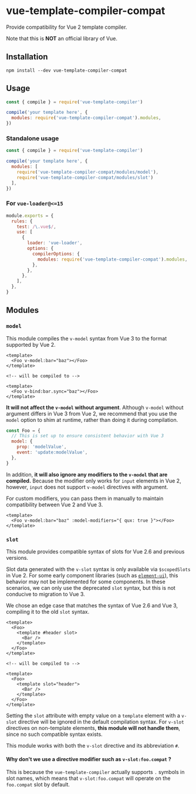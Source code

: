 # vue-template-compiler-compat

Provide compatibility for Vue 2 template compiler.

Note that this is **NOT** an official library of Vue.

## Installation

```shell
npm install --dev vue-template-compiler-compat
```

## Usage

```js
const { compile } = require('vue-template-compiler')

compile('your template here', {
  modules: require('vue-template-compiler-compat').modules,
})
```

### Standalone usage

```js
const { compile } = require('vue-template-compiler')

compile('your template here', {
  modules: [
    require('vue-template-compiler-compat/modules/model'),
    require('vue-template-compiler-compat/modules/slot')
  ],
})
```

### For `vue-loader@<=15`

```js
module.exports = {
  rules: {
    test: /\.vue$/,
    use: [
      {
        loader: 'vue-loader',
        options: {
          compilerOptions: {
            modules: require('vue-template-compiler-compat').modules,
          },
        },
      },
    ],
  },
}
```

## Modules

### `model`

This module compiles the `v-model` syntax from Vue 3 to the format supported by Vue 2.

```vue
<template>
  <Foo v-model:bar="baz"></Foo>
</template>

<!-- will be compiled to -->

<template>
  <Foo v-bind:bar.sync="baz"></Foo>
</template>
```

**It will not affect the `v-model` without argument**. Although `v-model` without argument differs in Vue 3 from Vue 2, we recommend that you use the `model` option to shim at runtime, rather than doing it during compilation.

```js
const Foo = {
  // This is set up to ensure consistent behavior with Vue 3
  model: {
    prop: 'modelValue',
    event: 'update:modelValue',
  },
}
```

In addition, **it will also ignore any modifiers to the `v-model` that are compiled.** Because the modifier only works for `input` elements in Vue 2, however, `input` does not support `v-model` directives with argument.

For custom modifiers, you can pass them in manually to maintain compatibility between Vue 2 and Vue 3.

```vue
<template>
  <Foo v-model:bar="baz" :model-modifiers="{ qux: true }"></Foo>
</template>
```

### `slot`

This module provides compatible syntax of slots for Vue 2.6 and previous versions.

Slot data generated with the `v-slot` syntax is only available via `$scopedSlots` in Vue 2. For some early component libraries (such as [`element-ui`](https://github.com/ElemeFE/element)), this behavior may not be implemented for some components. In these scenarios, we can only use the deprecated `slot` syntax, but this is not conducive to migration to Vue 3.

We chose an edge case that matches the syntax of Vue 2.6 and Vue 3, compiling it to the old `slot` syntax.

```vue
<template>
  <Foo>
    <template #header slot>
      <Bar />
    </template>
  </Foo>
</template>

<!-- will be compiled to -->

<template>
  <Foo>
    <template slot="header">
      <Bar />
    </template>
  </Foo>
</template>
```

Setting the `slot` attribute with empty value on a `template` element with a `v-slot` directive will be ignored in the default compilation syntax. For `v-slot` directives on non-template elements, **this module will not handle them**, since no such compatible syntax exists.

This module works with both the `v-slot` directive and its abbreviation `#`.

#### Why don't we use a directive modifier such as `v-slot:foo.compat` ?

This is because the `vue-template-compiler` actually supports `.` symbols in slot names, which means that `v-slot:foo.compat` will operate on the `foo.compat` slot by default.
